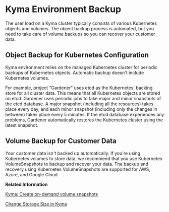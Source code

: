 <!-- loioab959cfbd07b46af97aecfd6577bfb10 -->

# Kyma Environment Backup

The user load on a Kyma cluster typically consists of various Kubernetes objects and volumes. The object backup process is automated, but you need to take care of volume backups so you can recover your customer data.



<a name="loioab959cfbd07b46af97aecfd6577bfb10__section_dvs_k5q_ssb"/>

## Object Backup for Kubernetes Configuration

Kyma environment relies on the managed Kubernetes cluster for periodic backups of Kubernetes objects. Automatic backup doesn't include Kubernetes volumes.

For example, project "Gardener" uses etcd as the Kubernetes' backing store for all cluster data. This means that all Kubernetes objects are stored on etcd. Gardener uses periodic jobs to take major and minor snapshots of the etcd database. A major snapshot \(including all the resources\) takes place every day, and each minor snapshot \(including only the changes in between\) takes place every 5 minutes. If the etcd database experiences any problems, Gardener automatically restores the Kubernetes cluster using the latest snapshot.



<a name="loioab959cfbd07b46af97aecfd6577bfb10__section_scj_p5q_ssb"/>

## Volume Backup for Customer Data

Your customer data isn't backed up automatically. If you're using Kubernetes volumes to store data, we recommend that you use Kubernetes VolumeSnapshots to backup and recover your data. The backup and recovery using Kubernetes VolumeSnapshots are supported for AWS, Azure, and Google Cloud.

**Related Information**  


[Kyma: Create on-demand volume snapshots](https://kyma-project.io/#/04-operation-guides/operations/10-backup-kyma?id=create-on-demand-volume-snapshots)

[Change Storage Size in Kyma](change-storage-size-in-kyma-027f5e2.md "If the amount of data for the applications in your Kyma environment grows, you can expand the storage size for your customer data by resizing the respective Persistent Volume Claim (PVC).")

